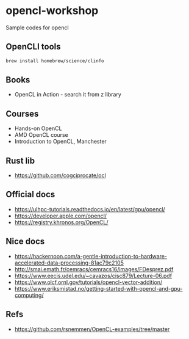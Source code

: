 # opencl-workshop

Sample codes for opencl

## OpenCLI tools

```sh
brew install homebrew/science/clinfo
```

## Books

* OpenCL in Action - search it from z library

## Courses

* Hands-on OpenCL
* AMD OpenCL course
* Introduction to OpenCL, Manchester

## Rust lib

* <https://github.com/cogciprocate/ocl>

## Official docs

* <https://ulhpc-tutorials.readthedocs.io/en/latest/gpu/opencl/>
* <https://developer.apple.com/opencl/>
* <https://registry.khronos.org/OpenCL/>

## Nice docs

* <https://hackernoon.com/a-gentle-introduction-to-hardware-accelerated-data-processing-81ac79c2105>
* <http://smai.emath.fr/cemracs/cemracs16/images/FDesprez.pdf>
* <https://www.eecis.udel.edu/~cavazos/cisc879/Lecture-06.pdf>
* <https://www.olcf.ornl.gov/tutorials/opencl-vector-addition/>
* <https://www.eriksmistad.no/getting-started-with-opencl-and-gpu-computing/>

## Refs

* <https://github.com/rsnemmen/OpenCL-examples/tree/master>
